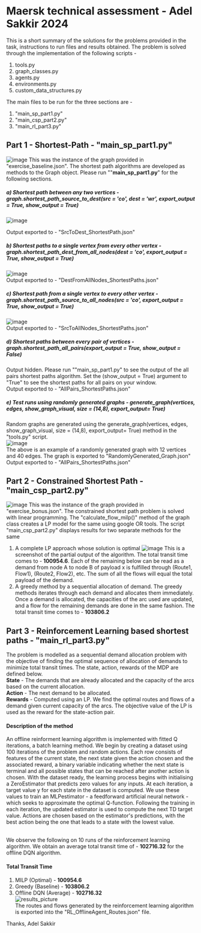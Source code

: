 # Maersk technical assessment - Adel Sakkir 2024

This is a short summary of the solutions for the problems provided in the task, instructions to run files and results obtained. The problem is solved through the implementation of the following scripts - 
1. tools.py
2. graph_classes.py
3. agents.py
4. environments.py
5. custom_data_structures.py

The main files to be run for the three sections are - 
1. "main_sp_part1.py"
2. "main_csp_part2.py"
3. "main_rl_part3.py"<br />

## Part 1 - **Shortest-Path** - "main_sp_part1.py"
![image](https://github.com/adelsakkir/maersk_task_adel_sakkir/assets/63802234/4f2656e6-d38d-4b58-af17-49229e998a88)
This was the instance of the graph provided in "exercise_baseline.json". The shortest path algorithms are developed as methods to the Graph object. Please run ""**main_sp_part1.py**" for the following sections.
##### a) Shortest path between any two vertices - graph.shortest_path_source_to_dest(src = 'co', dest = 'wr', export_output = True, show_output = True)
![image](https://github.com/adelsakkir/maersk_task_adel_sakkir/assets/63802234/bce2266a-b544-43e1-933a-375e50d87486)

Output exported to  - "SrcToDest_ShortestPath.json"
##### b)	Shortest paths to a single vertex from every other vertex - graph.shortest_path_dest_from_all_nodes(dest = 'co', export_output = True, show_output = True) 
![image](https://github.com/adelsakkir/maersk_task_adel_sakkir/assets/63802234/4115d906-190e-4b63-8b47-8890ff70150e)<br />
Output exported to  - "DestFromAllNodes_ShortestPaths.json"<br />
##### c)	Shortest path from a single vertex to every other vertex - graph.shortest_path_source_to_all_nodes(src = 'co', export_output = True, show_output = True)<br />
![image](https://github.com/adelsakkir/maersk_task_adel_sakkir/assets/63802234/ef2ac191-916c-493e-a50b-b50ca3412efb)<br />
Output exported to  - "SrcToAllNodes_ShortestPaths.json"<br />
##### d)	Shortest paths between every pair of vertices - graph.shortest_path_all_pairs(export_output = True, show_output = False)<br />
Output hidden. Please run ""main_sp_part1.py" to see the output of the all pairs shortest paths algorithm. Set the (show_output = True) argument to "True" to see the shortest paths for all pairs on your window. <br />
Output exported to  - "AllPairs_ShortestPaths.json"<br />
##### e)	Test runs using randomly generated graphs - generate_graph(vertices, edges, show_graph_visual, size = (14,8), export_output= True)
Random graphs are generated using the generate_graph(vertices, edges, show_graph_visual, size = (14,8), export_output= True) method in the "tools.py" script.<br />
![image](https://github.com/adelsakkir/maersk_task_adel_sakkir/assets/63802234/7fea9f5e-64ec-463a-86eb-44c8d1989f55) <br />
The above is an example of a randomly generated graph with 12 vertices and 40 edges. The graph is exported to "RandomlyGenerated_Graph.json" <br/>
Output exported to  - "AllPairs_ShortestPaths.json"<br />

## Part 2 - **Constrained Shortest Path** - "main_csp_part2.py"
![image](https://github.com/adelsakkir/maersk_task_adel_sakkir/assets/63802234/5f585074-0e52-4f20-8be1-f08bfe25cf52)
This was the instance of the graph provided in "exercise_bonus.json".
The constrained shortest path problem is solved with linear programming. The "calculate_flow_milp()" method of the graph class creates a LP model for the same using google OR tools. The script "main_csp_part2.py" displays results for two separate methods for the same 
1. A complete LP approach whose solution is optimal
![image](https://github.com/adelsakkir/maersk_task_adel_sakkir/assets/63802234/f870fc7a-54b1-43de-ac13-07d278f07971)
This is a screenshot of the partial output of the algorithm. The total transit time comes to - **100954.6**. Each of the remaining below can be read as a demand from node A to node B of payload x is fulfilled through (Route1, Flow1), (Route2, Flow2), etc. The sum of all the flows will equal the total payload of the demand. 
2. A greedy method by a sequential allocation of demand.
   The greedy methods iterates through each demand and allocates them immediately. Once a demand is allocated, the capacities of the arc used are updated, and a flow for the remaining demands are done in the same fashion. The total transit time comes to - **103806.2**

## Part 3 - **Reinforcement Learning based shortest paths** - "main_rl_part3.py"
The problem is modelled as a sequential demand allocation problem with the objective of finding the optimal sequence of allocation of demands to minimize total transit times. The state, action, rewards of the MDP are defined below. <br/>
**State** -  The demands that are already allocated and the capacity of the arcs based on the current allocation. <br/>
**Action** - The next demand to be allocated. <br/>
**Rewards** - Computed using an LP. We find the optimal routes and flows of a demand given current capacity of the arcs. The objective value of the LP is used as the reward for the state-action pair. <br/>

#### Description of the method
An offline reinforment learning algorithm is implemented with fitted Q iterations, a batch learning method. We begin by creating a dataset using 100 iterations of the problem and random actions. Each row consists of features of the current state, the next state given the action chosen and the associated reward, a binary variable indicating whether the next state is terminal and all possible states that can be reached after another action is chosen. With the dataset ready, the learning process begins with initialising a ZeroEstimator that predicts zero values for any inputs. At each iteration, a target value y for each state in the dataset is computed. We use these values to train an MLPestimator - a feedforward artificial neural network - which seeks to approximate the optimal Q-function. Following the training in each iteration, the updated estimator is used to compute the next TD target value. Actions are chosen based on the estimator's predictions, with the best action being the one that leads to a state with the lowest value. <br/><br/>

We observe the following on 10 runs of the reinforcement learning algorithm. We obtain an average total transit time of - **102716.32** for the offline DQN algorithm. <br/>
#### Total Transit Time
1) MILP (Optimal) - **100954.6**
2) Greedy (Baseline) - **103806.2**
3) Offline DQN (Average) - **102716.32** <br/>
![results_picture](https://github.com/adelsakkir/maersk_task_adel_sakkir/assets/63802234/c4e615d1-5b2d-4c63-8e24-cdc607b0603f) <br/>
The routes and flows generated by the reinforcement learning algorithm is exported into the "RL_OfflineAgent_Routes.json" file. <br/>

Thanks, 
Adel Sakkir



